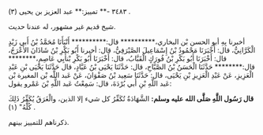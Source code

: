 ٣٤٨٣ -** تمييز:** عبد العزيز بن يحيى (٣) .

شيخ قديم غير مشهور، له عندنا حديث.

أخبرنا بِهِ أبو الحسن بْن البخاري،********** قال:********** أَنْبَأَنَا مُحَمَّدُ بْنُ أَبي زَيْدٍ الْكَرَّانِيُّ، قال: أَخْبَرَنَا مَحْمُودُ بْنُ إِسْمَاعِيلَ الصَّيْرَفِيُّ، قال: أخبرنا أَبُو بَكْرِ بْنُ شَاذَانَ الأَعْرَجُ، قال: أَخْبَرَنَا أَبُو بَكْرِ بْنُ فُورَكٍ الْقَبَّابُ، قال: أَخْبَرَنَا أَبُو بَكْرِ بْنأَبِي عَاصِمٍ،******** قال:******** حَدَّثَنَا الْحَسَنُ بْنُ الصَّبَّاحِ، قال: حَدَّثَنَا يَحْيَى بْنُ عَبَّادٍ، قال حَدَّثَنَا يَحْيَى بْنِ عَبْدِ الْعَزِيزِ، عَنْ عَبْدِ الْعَزِيزِ بْنِ يَحْيَى، قال: حَدَّثَنَا سَعِيد بْنُ صَفْوَانَ، عَنْ عَبد اللَّه بْن المغيرة بْن عَبد اللَّهِ بْنِ أَبي بُرْدَةَ، قال: سَمِعْتُ عَبد اللَّهِ بْنَ عَمْرو يقول:

**قال رَسُول اللَّهِ صَلَّى الله عليه وسلم:** الشَّهَادَةُ تُكَفِّرُ كل شيء إلا الذين، والْغَرَقُ يُكَفِّرُ ذَلِكَ كُلَّهُ" (١) .

ذكرناهم للتمييز بينهم.